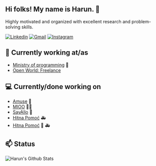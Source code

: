 <h2 >Hi folks! My name is Harun. 👋</h2>
<p>Highly motivated and organized with excellent research and problem-solving skills.</p>

[![Linkedin](https://img.shields.io/badge/-Linkedin-blue?style=flat&logo=Linkedin&logoColor=white)](https://ba.linkedin.com/in/harun-agi%C4%87-958aa7142) [![Gmail](https://img.shields.io/badge/-Gmail-c14438?style=flat&logo=Gmail&logoColor=white)](mailto:ageechx@gmail.com)  [![Instagram](https://img.shields.io/badge/-Instagram-c13584?style=flat&labelColor=c13584&logo=instagram&logoColor=white)
](https://www.instagram.com/_ageech)

## 💼 Currently working at/as
- [Ministry of programming](https://mop.ba/) 💼 
- [Open World: Freelance](https://ba.linkedin.com/in/harun-agi%C4%87-958aa7142)

## 💻 Currently/done working on
- [Amuse](https://play.google.com/store/apps/details?id=io.amuse.android&hl=en&gl=US)  🎼
- [MIOO](https://play.google.com/store/apps/details?id=cc.mioo&hl=en&gl=US) 🚴🏻
- [SayAllo](https://play.google.com/store/apps/details?id=com.datingunpacked.unpackd&hl=en&gl=US)  👋
- [Hitna Pomoć](https://play.google.com/store/apps/details?id=com.hitnapomoc.kts&hl=en&gl=US)  🚑
- [Hitna Pomoć](https://apps.apple.com/us/app/hitna-pomoc-sarajevo/id1540998868)  🚑

## 📫 Status
![Harun's Github Stats](https://github-readme-stats.codestackr.vercel.app/api?username=harunagic&show_icons=true&hide_border=true&include_all_commits=true&count_private=true&disable_animations=true)
